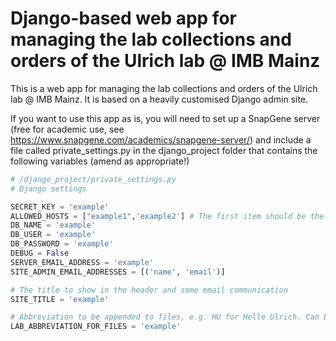 # Django-based web app for managing the lab collections and orders of the Ulrich lab @ IMB Mainz

This is a web app for managing the lab collections and 
orders of the Ulrich lab @ IMB Mainz. It is based on a heavily customised Django admin site.

If you want to use this app as is, you will need to set up a SnapGene server (free for academic use, see <https://www.snapgene.com/academics/snapgene-server/>) and include a file called private_settings.py in the django_project folder that contains the following variables (amend as appropriate!)

```python
# /django_project/private_settings.py
# Django settings

SECRET_KEY = 'example'
ALLOWED_HOSTS = ["example1",'example2'] # The first item should be the publicly accessible domain 
DB_NAME = 'example'
DB_USER = 'example'
DB_PASSWORD = 'example'
DEBUG = False
SERVER_EMAIL_ADDRESS = 'example'
SITE_ADMIN_EMAIL_ADDRESSES = [('name', 'email')]

# The title to show in the header and some email communication
SITE_TITLE = 'example'

# Abbreviation to be appended to files, e.g. HU for Helle Ulrich. Can be empty, like so ''
LAB_ABBREVIATION_FOR_FILES = 'example'
```